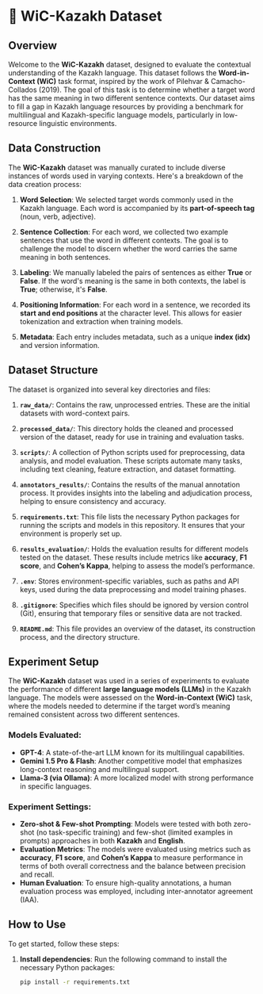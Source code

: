 # 🧠 WiC-Kazakh Dataset

## Overview

Welcome to the **WiC-Kazakh** dataset, designed to evaluate the contextual understanding of the Kazakh language. This dataset follows the **Word-in-Context (WiC)** task format, inspired by the work of Pilehvar & Camacho-Collados (2019). The goal of this task is to determine whether a target word has the same meaning in two different sentence contexts. Our dataset aims to fill a gap in Kazakh language resources by providing a benchmark for multilingual and Kazakh-specific language models, particularly in low-resource linguistic environments.

## Data Construction

The **WiC-Kazakh** dataset was manually curated to include diverse instances of words used in varying contexts. Here's a breakdown of the data creation process:

1. **Word Selection**: We selected target words commonly used in the Kazakh language. Each word is accompanied by its **part-of-speech tag** (noun, verb, adjective).
   
2. **Sentence Collection**: For each word, we collected two example sentences that use the word in different contexts. The goal is to challenge the model to discern whether the word carries the same meaning in both sentences.

3. **Labeling**: We manually labeled the pairs of sentences as either **True** or **False**. If the word's meaning is the same in both contexts, the label is **True**; otherwise, it's **False**.

4. **Positioning Information**: For each word in a sentence, we recorded its **start and end positions** at the character level. This allows for easier tokenization and extraction when training models.

5. **Metadata**: Each entry includes metadata, such as a unique **index (idx)** and version information.

## Dataset Structure

The dataset is organized into several key directories and files:

1. **`raw_data/`**: Contains the raw, unprocessed entries. These are the initial datasets with word-context pairs.
   
2. **`processed_data/`**: This directory holds the cleaned and processed version of the dataset, ready for use in training and evaluation tasks.
   
3. **`scripts/`**: A collection of Python scripts used for preprocessing, data analysis, and model evaluation. These scripts automate many tasks, including text cleaning, feature extraction, and dataset formatting.
   
4. **`annotators_results/`**: Contains the results of the manual annotation process. It provides insights into the labeling and adjudication process, helping to ensure consistency and accuracy.
   
5. **`requirements.txt`**: This file lists the necessary Python packages for running the scripts and models in this repository. It ensures that your environment is properly set up.

6. **`results_evaluation/`**: Holds the evaluation results for different models tested on the dataset. These results include metrics like **accuracy**, **F1 score**, and **Cohen’s Kappa**, helping to assess the model’s performance.

7. **`.env`**: Stores environment-specific variables, such as paths and API keys, used during the data preprocessing and model training phases.

8. **`.gitignore`**: Specifies which files should be ignored by version control (Git), ensuring that temporary files or sensitive data are not tracked.

9. **`README.md`**: This file provides an overview of the dataset, its construction process, and the directory structure.

## Experiment Setup

The **WiC-Kazakh** dataset was used in a series of experiments to evaluate the performance of different **large language models (LLMs)** in the Kazakh language. The models were assessed on the **Word-in-Context (WiC)** task, where the models needed to determine if the target word’s meaning remained consistent across two different sentences.

### Models Evaluated:
- **GPT-4**: A state-of-the-art LLM known for its multilingual capabilities.
- **Gemini 1.5 Pro & Flash**: Another competitive model that emphasizes long-context reasoning and multilingual support.
- **Llama-3 (via Ollama)**: A more localized model with strong performance in specific languages.

### Experiment Settings:
- **Zero-shot & Few-shot Prompting**: Models were tested with both zero-shot (no task-specific training) and few-shot (limited examples in prompts) approaches in both **Kazakh** and **English**.
- **Evaluation Metrics**: The models were evaluated using metrics such as **accuracy**, **F1 score**, and **Cohen’s Kappa** to measure performance in terms of both overall correctness and the balance between precision and recall.
- **Human Evaluation**: To ensure high-quality annotations, a human evaluation process was employed, including inter-annotator agreement (IAA).

## How to Use

To get started, follow these steps:

1. **Install dependencies**: Run the following command to install the necessary Python packages:
   ```bash
   pip install -r requirements.txt

